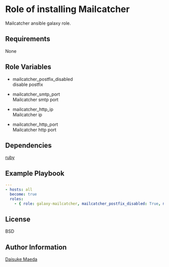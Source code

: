 Role of installing Mailcatcher
=========

Mailcatcher ansible galaxy role.

Requirements
------------

None

Role Variables
--------------

* mailcatcher_postfix_disabled  
disable postfix

* mailcatcher_smtp_port  
Mailcatcher smtp port

* mailcatcher_http_ip  
Mailcatcher ip

* mailcatcher_http_port  
Mailcatcher http port

Dependencies
------------

[ruby](https://github.com/dmae3/ansible-galaxy-ruby.git "ruby")

Example Playbook
----------------

```yml
---
- hosts: all
  become: true
  roles:
    - { role: galaxy-mailcatcher, mailcatcher_postfix_disabled: True, mailcatcher_smtp_port: 25, mailcatcher_http_ip: 0.0.0.0, mailcatcher_http_port: 1080 }
```

License
-------

BSD

Author Information
------------------

[Daisuke Maeda](https://github.com/dmae3 "Daisuke Maeda")

